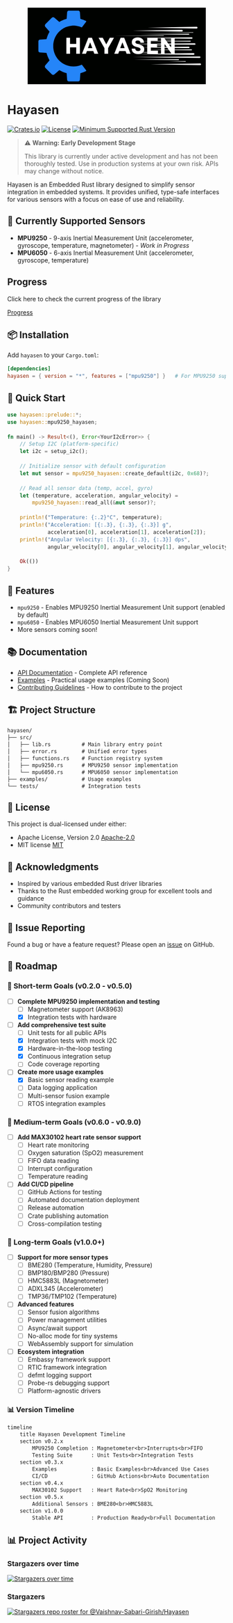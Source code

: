 <p align="center">
  <img src="./assets/hayasen_logo.png" alt="Sublime's custom image"/>
</p>

# Hayasen

[![Crates.io](https://img.shields.io/crates/v/hayasen.svg)](https://crates.io/crates/hayasen)
[![License](https://img.shields.io/badge/license-MIT%2FApache--2.0-blue.svg)](LICENSE-APACHE)
[![Minimum Supported Rust Version](https://img.shields.io/badge/MSRV-1.60.0-blue.svg)](https://rust-lang.org)

> ⚠️ **Warning: Early Development Stage**
> 
> This library is currently under active development and has not been thoroughly tested.
> Use in production systems at your own risk. APIs may change without notice.

Hayasen is an Embedded Rust library designed to simplify sensor integration in embedded systems. 
It provides unified, type-safe interfaces for various sensors with a focus on ease of use and reliability.

## 🚀 Currently Supported Sensors

- **MPU9250** - 9-axis Inertial Measurement Unit (accelerometer, gyroscope, temperature, magnetometer) - *Work in Progress*
- **MPU6050** - 6-axis Inertial Measurement Unit (accelerometer, gyroscope, temperature)


## Progress 

Click here to check the current progress of the library

[Progress](./progress.md)

## 📦 Installation

Add `hayasen` to your `Cargo.toml`:

```toml
[dependencies]
hayasen = { version = "*", features = ["mpu9250"] }   # For MPU9250 support
```

## 🎯 Quick Start

```rust
use hayasen::prelude::*;
use hayasen::mpu9250_hayasen;

fn main() -> Result<(), Error<YourI2cError>> {
    // Setup I2C (platform-specific)
    let i2c = setup_i2c();
    
    // Initialize sensor with default configuration
    let mut sensor = mpu9250_hayasen::create_default(i2c, 0x68)?;
    
    // Read all sensor data (temp, accel, gyro)
    let (temperature, acceleration, angular_velocity) =
        mpu9250_hayasen::read_all(&mut sensor)?;
    
    println!("Temperature: {:.2}°C", temperature);
    println!("Acceleration: [{:.3}, {:.3}, {:.3}] g",
             acceleration[0], acceleration[1], acceleration[2]);
    println!("Angular Velocity: [{:.3}, {:.3}, {:.3}] dps",
             angular_velocity[0], angular_velocity[1], angular_velocity[2]);
    
    Ok(())
}
```

## 🔧 Features

- `mpu9250` - Enables MPU9250 Inertial Measurement Unit support (enabled by default)
- `mpu6050` - Enables MPU6050 Inertial Measurement Unit support 
- More sensors coming soon!

## 📚 Documentation

- [API Documentation](https://vaishnav.world/Hayasen) - Complete API reference
- [Examples](https://github.com/Vaishnav-Sabari-Girish/Hayasen-Examples) - Practical usage examples   (Coming Soon)
- [Contributing Guidelines](./CONTRIBUTING.md) - How to contribute to the project

## 🏗️ Project Structure

```
hayasen/
├── src/
│   ├── lib.rs          # Main library entry point
│   ├── error.rs        # Unified error types
│   ├── functions.rs    # Function registry system
│   ├── mpu9250.rs      # MPU9250 sensor implementation
│   └── mpu6050.rs      # MPU6050 sensor implementation
├── examples/           # Usage examples
└── tests/              # Integration tests
```

## 📝 License

This project is dual-licensed under either:
- Apache License, Version 2.0 [Apache-2.0](LICENSE-APACHE)
- MIT license [MIT](LICENSE-MIT)

## 🙏 Acknowledgments
- Inspired by various embedded Rust driver libraries
- Thanks to the Rust embedded working group for excellent tools and guidance
- Community contributors and testers

## 🐛 Issue Reporting

Found a bug or have a feature request? Please open an [issue](https://github.com/Vaishnav-Sabari-Girish/Hayasen/issues) on GitHub.


## 🔮 Roadmap

### 🎯 Short-term Goals (v0.2.0 - v0.5.0)

- [ ] **Complete MPU9250 implementation and testing**
  - [ ] Magnetometer support (AK8963)
  - [x] Integration tests with hardware

- [ ] **Add comprehensive test suite**
  - [ ] Unit tests for all public APIs
  - [x] Integration tests with mock I2C
  - [x] Hardware-in-the-loop testing
  - [x] Continuous integration setup
  - [ ] Code coverage reporting

- [ ] **Create more usage examples**
  - [x] Basic sensor reading example
  - [ ] Data logging application
  - [ ] Multi-sensor fusion example
  - [ ] RTOS integration examples

### 🚀 Medium-term Goals (v0.6.0 - v0.9.0)

- [ ] **Add MAX30102 heart rate sensor support**
  - [ ] Heart rate monitoring
  - [ ] Oxygen saturation (SpO2) measurement
  - [ ] FIFO data reading
  - [ ] Interrupt configuration
  - [ ] Temperature reading

- [ ] **Add CI/CD pipeline**
  - [ ] GitHub Actions for testing
  - [ ] Automated documentation deployment
  - [ ] Release automation
  - [ ] Crate publishing automation
  - [ ] Cross-compilation testing

### 🌟 Long-term Goals (v1.0.0+)

- [ ] **Support for more sensor types**
  - [ ] BME280 (Temperature, Humidity, Pressure)
  - [ ] BMP180/BMP280 (Pressure)
  - [ ] HMC5883L (Magnetometer)
  - [ ] ADXL345 (Accelerometer)
  - [ ] TMP36/TMP102 (Temperature)

- [ ] **Advanced features**
  - [ ] Sensor fusion algorithms
  - [ ] Power management utilities
  - [ ] Async/await support
  - [ ] No-alloc mode for tiny systems
  - [ ] WebAssembly support for simulation

- [ ] **Ecosystem integration**
  - [ ] Embassy framework support
  - [ ] RTIC framework integration
  - [ ] defmt logging support
  - [ ] Probe-rs debugging support
  - [ ] Platform-agnostic drivers

### 📊 Version Timeline

```mermaid
timeline
    title Hayasen Development Timeline
    section v0.2.x
        MPU9250 Completion : Magnetometer<br>Interrupts<br>FIFO
        Testing Suite      : Unit Tests<br>Integration Tests
    section v0.3.x
        Examples           : Basic Examples<br>Advanced Use Cases
        CI/CD              : GitHub Actions<br>Auto Documentation
    section v0.4.x
        MAX30102 Support   : Heart Rate<br>SpO2 Monitoring
    section v0.5.x
        Additional Sensors : BME280<br>HMC5883L
    section v1.0.0
        Stable API         : Production Ready<br>Full Documentation
```


## 📊 Project Activity

### Stargazers over time

[![Stargazers over time](https://starchart.cc/Vaishnav-Sabari-Girish/Hayasen.svg?variant=adaptive)](https://starchart.cc/Vaishnav-Sabari-Girish/Hayasen)

### Stargazers

[![Stargazers repo roster for @Vaishnav-Sabari-Girish/Hayasen](https://reporoster.com/stars/dark/Vaishnav-Sabari-Girish/Hayasen)](https://github.com/Vaishnav-Sabari-Girish/Hayasen/stargazers)
